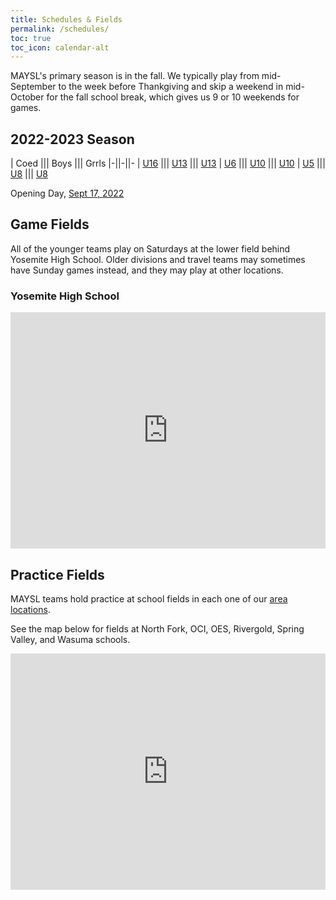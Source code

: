 ```yaml
---
title: Schedules & Fields
permalink: /schedules/
toc: true
toc_icon: calendar-alt
---
```


MAYSL's primary season is in the fall. We typically play from mid-September to the week
before Thankgiving and skip a weekend in mid-October for the fall school break,
which gives us 9 or 10 weekends for games.


## 2022-2023 Season

| Coed ||| Boys      ||| Grrls
|-||-||-
| [U16](/schedules/2022/2022-U16-coed.html) ||| [U13](/schedules/2022/2022-U13-boys.html) ||| [U13](/schedules/2022/2022-U13-girls.html)
| [U6](/schedules/2022/2022-U6-coed.html)   ||| [U10](/schedules/2022/2022-U10-boys.html) ||| [U10](/schedules/2022/2022-U10-girls.html)
| [U5](/schedules/2022/2022-U5-coed.html)   ||| [U8](/schedules/2022/2022-U8-boys.html)   ||| [U8](/schedules/2022/2022-U8-girls.html)

Opening Day, [Sept 17, 2022](/schedules/2022/2022-09-17.html)


## Game Fields

All of the younger teams play on Saturdays at the lower field behind Yosemite High School.
Older divisions and travel teams may sometimes have Sunday games instead, and they may
play at other locations.


### Yosemite High School

<style>
  .google-maps {
    position: relative;
    padding-bottom: 75%; // This is the aspect ratio
    height: 0;
    overflow: hidden;
  }
  .google-maps iframe {
    position: absolute;
    top: 0;
    left: 0;
    width: 100% !important;
    height: 100% !important;
  }
</style>
<div class="google-maps">
<iframe src="https://www.google.com/maps/d/embed?mid=15DpY24JXKTKon10Baj6W7fcm1qhHobo&hl=en&ehbc=2E312F"
  width="640" height="480" style="border:0;" allowfullscreen loading="lazy">
</iframe>
</div>


## Practice Fields

MAYSL teams hold practice at school fields in each one of our [area locations](/contact/).

See the map below for fields at North Fork, OCI, OES, Rivergold, Spring Valley,
 and Wasuma schools.

<div class="google-maps">
<iframe src="https://www.google.com/maps/d/embed?mid=1oVM1rJL3HV5rjmAHLmw_nFI6uoPBHEw&ehbc=2E312F"
  width="640" height="480" style="border:0;" allowfullscreen loading="lazy">
</iframe>
</div>
